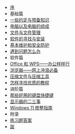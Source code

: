 - [序](missing/premble.md)
-  基础篇
  - [一些约定与预备知识](missing/first-things-first.md)
  - [电脑以及电脑的组成](missing/computer-and-its-components.md)
  - [文件与文件管理](missing/file-and-file-management.md)
  - [软件的寻找与安装](missing/software-installation.md)
  - [基本维护和安全防护](missing/basic-maintenance.md)
  - [遇到问题怎么办](missing/how-to-find-solutions.md)
-  软件篇
  - [Office 和 WPS——办公样样行](missing/office-and-wps.md)
  - [浏览器——网上冲浪必备](missing/browsers-and-how-to-choose.md)
  - [压缩文件与压缩工具](missing/archive-formats-and-tools.md)
  - [怎样寻找优质的教程](missing/how-to-find-tutorials.md)
-  进阶篇
  - [那些好用的键盘快捷键](missing/shortcut-keys.md)
  - [显示器的二三事](missing/screens-and-their-secrets.md)
  - [Windows 11 修整指南](missing/windows-11-optimization.md)
-  附录
  - [练习题答案](missing/answers.md)
- [跋](missing/afterwords.md)